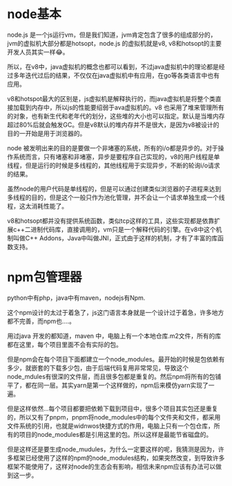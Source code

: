 # node基本

node.js 是一个js运行vm，但是我们知道，jvm肯定包含了很多的组成部分的，jvm的虚拟机大部分都是hotsopt，node.js 的虚拟机就是v8, v8和hotsopt的主要开发人员其实一样😂。

所以，在v8中，java虚拟机的概念也都可以看到，不过java虚拟机中的理论都是经过多年迭代过后的结果，不仅仅在java虚拟机中有应用，在go等各类语言中也有应用。

v8和hotspot最大的区别是，js虚拟机是解释执行的，而java虚拟机是将整个类直接加载到内存中，所以js的性能要绍弱于ava虚拟机的。v8 也采用了堆来管理所有的对象，也有新生代和老年代的划分，这些堆的大小也可以指定。默认是当堆内存超过80%后就会触发GC。但是v8默认的堆内存并不是很大，是因为v8被设计的目的一开始是用于浏览器的。

node 被发明出来的目的是要做一个非堵塞的系统，所有的i/o都是异步的。对于操作系统而言，只有堵塞和非堵塞，异步是要程序自己实现的，v8的用户线程是单线程，但是运行的时候是多线程的，其他线程用于实现异步，不断的轮询i/o请求的结果。

虽然node的用户代码是单线程的，但是可以通过创建类似浏览器的子进程来达到多线程的目的，但是这个一般只作为池化管理，并不会让一个请求单独生成一个线程，这太消耗性能了。

v8和hotsopt都并没有提供系统函数，类似tcp这样的工具，这些实现都是依靠扩展c++二进制代码库，直接调用的，vm只是一个解释代码的引擎。在v8中这个机制叫做C++ Addons，Java中叫做JNI，正式由于这样的机制，才有了丰富的库函数支持。

# npm包管理器

python中有php，java中有maven，nodejs有Npm.

这个npm设计的太过于着急了，js这门语言本身就是一个设计过于着急，许多地方都不完善，而npm也....。

用过java 开发的都知道，maven 中，电脑上有一个本地仓库.m2文件，所有的库都在这里，每个项目里面不会有实际的包。

但是npm会在每个项目下面都建立一个node_modules。最开始的时候是包依赖有多少，就嵌套的下载多少包，由于后端代码复用非常常见，导致这个node_mdules有很深的文件层，而且很多包都是重复的。然后npm将所有的包铺平了，都在同一层。其实yarn是第一个这样做的，npm后来模仿yarn实现了一遍。

但是这样依然...每个项目都要把依赖下载到项目中，很多个项目其实包还是重复的，所以又有了pnpm，pnpm将node_modules中的每个文件夹和文件，都采用文件系统的引用，也就是widnwos快捷方式的作用，电脑上只有一个包仓库，所有的项目的node_modules都是引用这里的包。所以这样是最能节省磁盘的。

但是这样还是要生成node_mudules，为什么一定要这样的呢，我猜测是因为，许多框架已经使用了这样的npm的node_modules结构，如果突然改变，到导致许多框架不能使用了，这样对node的生态会有影响，相信未来npm应该有办法可以做到这一步。